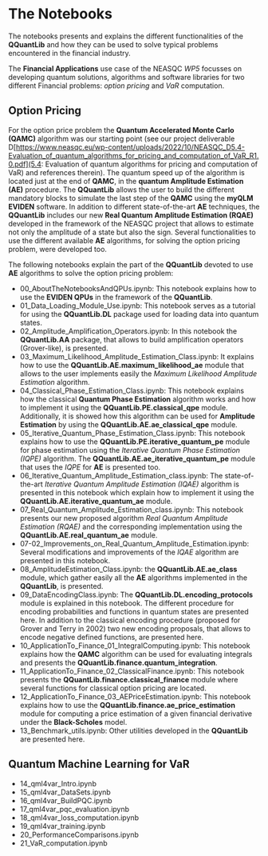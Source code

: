 # The Notebooks

The notebooks presents and explains the different functionalities of the **QQuantLib** and how they can be used to solve typical problems encountered in the financial industry. 

The **Financial Applications** use case of the NEASQC *WP5* focusses on developing quantum solutions, algorithms and software libraries for two different Financial problems: *option pricing* and *VaR* computation.

## Option Pricing

For the option price problem the **Quantum Accelerated Monte Carlo (QAMC)** algorithm was our starting point (see our project deliverable D[https://www.neasqc.eu/wp-content/uploads/2022/10/NEASQC_D5.4-Evaluation_of_quantum_algorithms_for_pricing_and_computation_of_VaR_R1.0.pdf](5.4: Evaluation of quantum algorithms for pricing and computation of VaR) and references therein). The quantum speed up of the algorithm is located just at the end of **QAMC**, in the **quantum Amplitude Estimation (AE)** procedure. The **QQuantLib** allows the user to build the different mandatory blocks to simulate the last step of the **QAMC** using the **myQLM EVIDEN** software. In addition to different state-of-the-art **AE** techniques, the **QQuantLib** includes our new **Real Quantum Amplitude Estimation (RQAE)** developed in the framework of the NEASQC project that allows to estimate not only the amplitude of a state but also the sign. Several functionalities to use the different available **AE** algorithms, for solving the option pricing problem, were developed too.  

The following notebooks explain the part of the **QQuantLib** devoted to use **AE** algorithms to solve the option pricing problem:

* 00_AboutTheNotebooksAndQPUs.ipynb: This notebook explains how to use the **EVIDEN QPUs** in the framework of the **QQuantLib**.
* 01_Data_Loading_Module_Use.ipynb: This notebook serves as a tutorial for using the **QQuantLib.DL** package used for loading data into quantum states.
* 02_Amplitude_Amplification_Operators.ipynb: In this notebook the **QQuantLib.AA** package, that allows to build amplification operators (Grover-like), is presented. 
* 03_Maximum_Likelihood_Amplitude_Estimation_Class.ipynb: It explains how to use the **QQuantLib.AE.maximum_likelihood_ae** module that allows to the user implements easily the *Maximum Likelihood Amplitude Estimation* algorithm.
* 04_Classical_Phase_Estimation_Class.ipynb: This notebook explains how the classical **Quantum Phase Estimation** algorithm works and how to implement it using the **QQuantLib.PE.classical_qpe** module. Additionally, it is showed how this algorithm can be used for **Amplitude Estimation** by using the **QQuantLib.AE.ae_classical_qpe** module.
* 05_Iterative_Quantum_Phase_Estimation_Class.ipynb: This notebook explains how to use the **QQuantLib.PE.iterative_quantum_pe** module for phase estimation using the *Iterative Quantum Phase Estimation (IQPE)* algorithm. The **QQuantLib.AE.ae_iterative_quantum_pe** module that uses the *IQPE* for **AE** is presented too.
* 06_Iterative_Quantum_Amplitude_Estimation_class.ipynb: The state-of-the-art *Iterative Quantum Amplitude Estimation (IQAE)* algorithm is presented in this notebook which explain how to implement it using the **QQuantLib.AE.iterative_quantum_ae** module.
* 07_Real_Quantum_Amplitude_Estimation_class.ipynb: This notebook presents our new proposed algorithm *Real Quantum Amplitude Estimation (RQAE)* and the corresponding implementation using the **QQuantLib.AE.real_quantum_ae** module.
* 07-02_Improvements_on_Real_Quantum_Amplitude_Estimation.ipynb: Several modifications and improvements of the *IQAE* algorithm are presented in this notebook.
* 08_AmplitudeEstimation_Class.ipynb: the **QQuantLib.AE.ae_class** module, which gather easily all the **AE** algorithms implemented in the **QQuantLib**, is presented.
* 09_DataEncodingClass.ipynb: The **QQuantLib.DL.encoding_protocols** module is explained in this notebook. The different procedure for encoding probabilities and functions in quantum states are presented here. In addition to the classical encoding procedure (proposed for Grover and Terry in 2002) two new encoding proposals, that allows to encode negative defined functions, are presented here. 
* 10_ApplicationTo_Finance_01_IntegralComputing.ipynb: This notebook explains how the **QAMC** algorithm can be used for evaluating integrals and presents the **QQuantLib.finance.quantum_integration**.
* 11_ApplicationTo_Finance_02_ClassicalFinance.ipynb: This notebook presents the **QQuantLib.finance.classical_finance** module where several functions for classical option pricing are located.
* 12_ApplicationTo_Finance_03_AEPriceEstimation.ipynb: This notebook explains how to use the **QQuantLib.finance.ae_price_estimation** module for computing a price estimation of a given financial derivative under the **Black-Scholes** model. 
* 13_Benchmark_utils.ipynb: Other utilities developed in the **QQuantLib** are presented here.

## Quantum Machine Learning for VaR 
* 14_qml4var_Intro.ipynb
* 15_qml4var_DataSets.ipynb
* 16_qml4var_BuildPQC.ipynb
* 17_qml4var_pqc_evaluation.ipynb
* 18_qml4var_loss_computation.ipynb
* 19_qml4var_training.ipynb
* 20_PerformanceComparisons.ipynb
* 21_VaR_computation.ipynb
